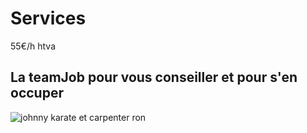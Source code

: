 # Services

55€/h htva

## La teamJob pour vous conseiller et pour s'en occuper

![johnny karate et carpenter ron](http://swansonquotes.com/wp-content/uploads/s07-ep10-carpenterron1-1000x500.jpg)

